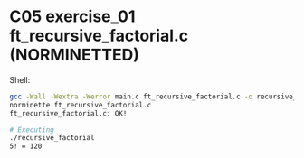 # C05 exercise_01 ft_recursive_factorial.c (NORMINETTED)

Shell:
```bash
gcc -Wall -Wextra -Werror main.c ft_recursive_factorial.c -o recursive_factorial
norminette ft_recursive_factorial.c
ft_recursive_factorial.c: OK!

# Executing
./recursive_factorial
5! = 120
```

